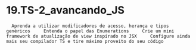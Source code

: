 # 19.TS-2_avancando_JS
      Aprenda a utilizar modificadores de acesso, herança e tipos genéricos     Entenda o papel das Enumerations     Crie um mini framework de atualização de view inspirado no JSX     Configure ainda mais seu compilador TS e tire máximo proveito do seu código
